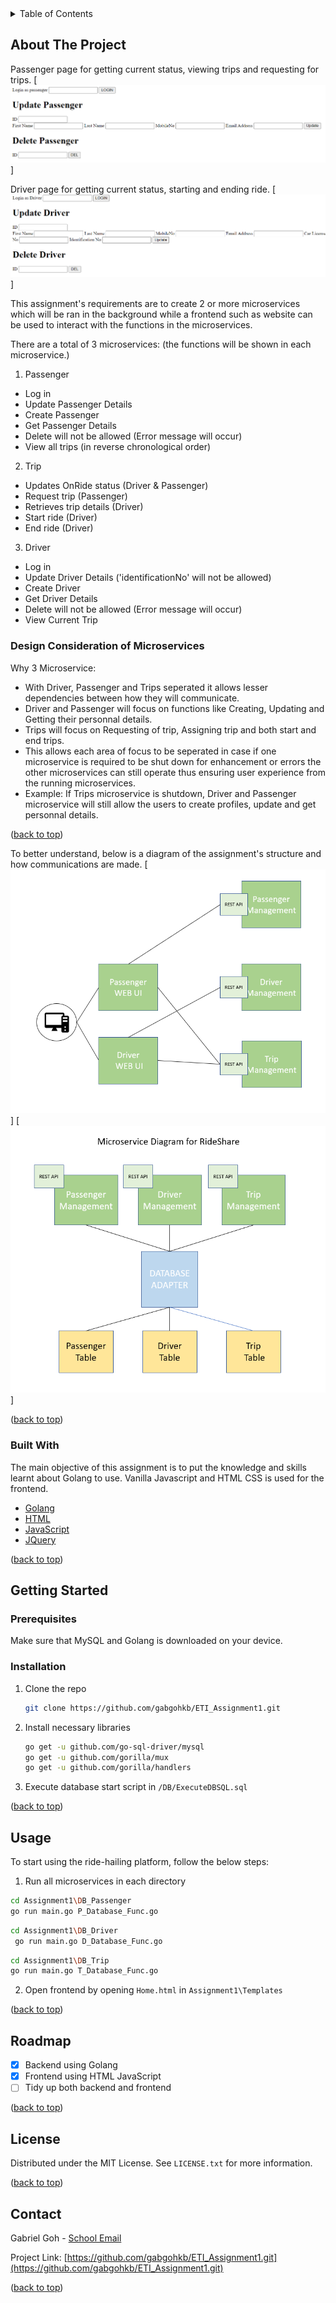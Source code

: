 <!-- TABLE OF CONTENTS -->
<details>
  <summary>Table of Contents</summary>
  <ol>
    <li>
      <a href="#about-the-project">About The Project</a>
      <ul>
        <li><a href="#built-with">Built With</a></li>
      </ul>
    </li>
    <li>
      <a href="#getting-started">Getting Started</a>
      <ul>
        <li><a href="#installation">Installation</a></li>
        <li><a href="#usage">Usage</a></li>
      </ul>
    </li>
    <li><a href="#roadmap">Roadmap</a></li>
    <li><a href="#license">License</a></li>
    <li><a href="#contact">Contact</a></li>
  </ol>
</details>


<!-- ABOUT THE PROJECT -->
## About The Project

Passenger page for getting current status, viewing trips and requesting for trips.
[![Passenger_Screen_Shot][passenger-screenshot]]

Driver page for getting current status, starting and ending ride.
[![Driver_Screen_Shot][driver-screenshot]]

This assignment's requirements are to create 2 or more microservices which will be ran in the background while a frontend such as website can be used to interact with the functions in the microservices. 

There are a total of 3 microservices:
(the functions will be shown in each microservice.)
1. Passenger
  * Log in
  * Update Passenger Details 
  * Create Passenger
  * Get Passenger Details 
  * Delete will not be allowed (Error message will occur)
  * View all trips (in reverse chronological order) 
2. Trip
  * Updates OnRide status (Driver & Passenger)
  * Request trip (Passenger)
  * Retrieves trip details (Driver)
  * Start ride (Driver)
  * End ride (Driver)
3. Driver
  * Log in
  * Update Driver Details ('identificationNo' will not be allowed)
  * Create Driver
  * Get Driver Details 
  * Delete will not be allowed (Error message will occur)
  * View Current Trip 

### Design Consideration of Microservices

Why 3 Microservice: 
  * With Driver, Passenger and Trips seperated it allows lesser dependencies between how they will communicate. 
  * Driver and Passenger will focus on functions like Creating, Updating and Getting their personnal details. 
  * Trips will focus on Requesting of trip, Assigning trip and both start and end trips. 
  * This allows each area of focus to be seperated in case if one microservice is required to be shut down for enhancement or errors the other microservices can still operate thus ensuring user experience from the running microservices. 
  * Example: If Trips microservice is shutdown, Driver and Passenger microservice will still allow the users to create  profiles, update and get personnal details. 

<p align="left">(<a href="#top">back to top</a>)</p>

To better understand, below is a diagram of the assignment's structure and how communications are made.
[![ArchitectureDiagram-screenshot][architecturediagram-screenshot]]
[![ArchitectureDiagramEach-screenshot][architecturediagrameach-screenshot]]


<p align="left">(<a href="#top">back to top</a>)</p>


### Built With

The main objective of this assignment is to put the knowledge and skills learnt about Golang to use. 
Vanilla Javascript and HTML CSS is used for the frontend.

* [Golang](https://go.dev/)
* [HTML](https://html.com/)
* [JavaScript](https://www.javascript.com/)
* [JQuery](https://jquery.com)
<p align="left">(<a href="#top">back to top</a>)</p>


<!-- GETTING STARTED -->
## Getting Started

### Prerequisites

Make sure that MySQL and Golang is downloaded on your device.

### Installation

1. Clone the repo
   ```sh
   git clone https://github.com/gabgohkb/ETI_Assignment1.git
   ```
2. Install necessary libraries
   ```sh
   go get -u github.com/go-sql-driver/mysql
   go get -u github.com/gorilla/mux
   go get -u github.com/gorilla/handlers
   ```
3. Execute database start script in `/DB/ExecuteDBSQL.sql`

<p align="left">(<a href="#top">back to top</a>)</p>


<!-- USAGE EXAMPLES -->
## Usage

To start using the ride-hailing platform, follow the below steps:
1. Run all microservices in each directory
 ```sh
 cd Assignment1\DB_Passenger
 go run main.go P_Database_Func.go
 ```
 ```sh
 cd Assignment1\DB_Driver
  go run main.go D_Database_Func.go
 ```
 ```sh
 cd Assignment1\DB_Trip
go run main.go T_Database_Func.go
 ```
2. Open frontend by opening `Home.html` in `Assignment1\Templates`

<p align="left">(<a href="#top">back to top</a>)</p>


<!-- ROADMAP -->
## Roadmap

- [x] Backend using Golang
- [x] Frontend using HTML JavaScript
- [ ] Tidy up both backend and frontend

<p align="left">(<a href="#top">back to top</a>)</p>


<!-- LICENSE -->
## License

Distributed under the MIT License. See `LICENSE.txt` for more information.

<p align="left">(<a href="#top">back to top</a>)</p>


<!-- CONTACT -->
## Contact

Gabriel Goh - [School Email](mailto:s10198258@connect.np.edu.sg) 

Project Link: [https://github.com/gabgohkb/ETI_Assignment1.git](https://github.com/gabgohkb/ETI_Assignment1.git)

<p align="left">(<a href="#top">back to top</a>)</p>


<!-- MARKDOWN LINKS & IMAGES -->
<!-- https://www.markdownguide.org/basic-syntax/#reference-style-links -->
[Driver-screenshot]: images/driver.PNG
[Passenger-screenshot]: images/passenger.PNG
[TripPassenger-screenshot]: images/Ptrip.PNG
[TripDriver-screenshot]: images/Dtrip.PNG
[ArchitectureDiagram-screenshot]: images/ArchitectureDiagram.PNG
[ArchitectureDiagramEach-screenshot]: images/ArchitectureDiagramEach.PNG


